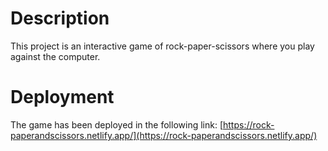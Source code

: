 # Description

This project is an interactive game of rock-paper-scissors where you play against the computer.

# Deployment

The game has been deployed in the following link: [https://rock-paperandscissors.netlify.app/](https://rock-paperandscissors.netlify.app/)

